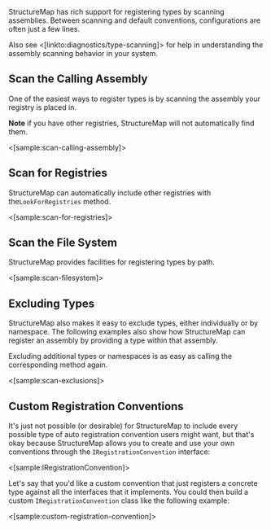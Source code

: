 <!--Title: Auto-Registration and Conventions-->
<!--Url: auto-registration-and-conventions-->


StructureMap has rich support for registering types by scanning assemblies.
Between scanning and default conventions, configurations are often just a few
lines.

Also see <[linkto:diagnostics/type-scanning]> for help in understanding the assembly scanning behavior in your system.

## Scan the Calling Assembly

One of the easiest ways to register types is by scanning the assembly your
registry is placed in. 

**Note** if you have other registries, StructureMap will not automatically
find them.



<[sample:scan-calling-assembly]>

## Scan for Registries

StructureMap can automatically include other registries with the`LookForRegistries`
method.


<[sample:scan-for-registries]>

## Scan the File System

StructureMap provides facilities for registering types by path.



<[sample:scan-filesystem]>

## Excluding Types

StructureMap also makes it easy to exclude types, either individually or by namespace.
The following examples also show how StructureMap can register an assembly by providing
a type within that assembly.

Excluding additional types or namespaces is as easy as calling the corresponding method
again.

<[sample:scan-exclusions]>

## Custom Registration Conventions

It's just not possible (or desirable) for StructureMap to include every possible type of auto registration
convention users might want, but that's okay because StructureMap allows you to create and use your own
conventions through the `IRegistrationConvention` interface:

<[sample:IRegistrationConvention]>

Let's say that you'd like a custom convention that just registers a concrete type against all the interfaces
that it implements. You could then build a custom `IRegistrationConvention` class like the following example: 

<[sample:custom-registration-convention]>



